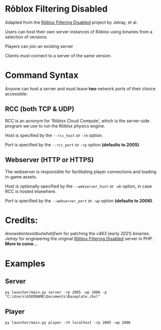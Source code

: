 # Rōblox Filtering Disabled

Adapted from the [Rōblox Filtering Disabled](https://jetray.itch.io/roblox-filtering-disabled) project by Jetray, et al.

Users can host their own server instances of Rōblox using binaries from a selection of versions.

Players can join an existing server

Clients must connect to a server of the same version.

# Command Syntax

Anyone can host a server and must leave **two** network ports of their choice accessible:

## RCC (both TCP & UDP)

RCC is an acronym for 'Rōblox Cloud Compute', which is the server-side program we use to run the Rōblox physics engine.

Host is specified by the `--rcc_host` or `-rh` option.

Port is specified by the `--rcc_port` or `-rp` option **(defaults to 2005)**.

## Webserver (HTTP or HTTPS)

The webserver is responsible for facilitating player connections and loading in-game assets.

Host is optionally specified by the `--webserver_host` or `-wh` option, in case RCC is hosted elsewhere.

Port is specified by the `--webserver_port` or `-wp` option **(defaults to 2006)**.

# Credits:

_iknowidontexistbutwhatifwin_ for patching the v463 (early 2021) binaries.
_Jetray_ for engineering the original [Rōblox Filtering Disabled](https://jetray.itch.io/roblox-filtering-disabled) server in PHP.
**More to come...**

# Examples

## Server

```shell
py launcher/main.py server -rp 2005 -wp 2006 -p "C:\Users\USERNAME\Documents\Baseplate.rbxl"
```

## Player

```shell
py launcher/main.py player -rh localhost -rp 2005 -wp 2006
```
